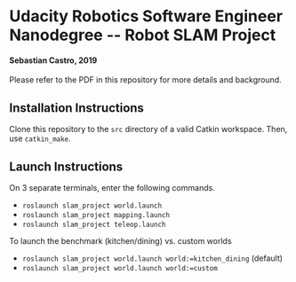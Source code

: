 # Udacity Robotics Software Engineer Nanodegree -- Robot SLAM Project
#### Sebastian Castro, 2019

Please refer to the PDF in this repository for more details and background.

## Installation Instructions
Clone this repository to the `src` directory of a valid Catkin workspace. Then, use `catkin_make`.

## Launch Instructions
On 3 separate terminals, enter the following commands.

* `roslaunch slam_project world.launch`
* `roslaunch slam_project mapping.launch`
* `roslaunch slam_project teleop.launch`

To launch the benchmark (kitchen/dining) vs. custom worlds

* `roslaunch slam_project world.launch world:=kitchen_dining` (default)
* `roslaunch slam_project world.launch world:=custom`